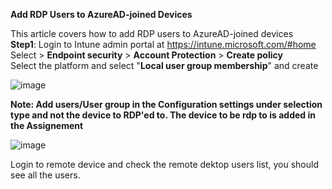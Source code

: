 **Add RDP Users to AzureAD-joined Devices**</br>

This article covers how to add RDP users to AzureAD-joined devices</br>
**Step1**: Login to Intune admin portal at https://intune.microsoft.com/#home</br>
Select > **Endpoint security** > **Account Protection** > **Create policy**</br>
Select the platform and select "**Local user group membership**" and create</br>

![image](https://github.com/user-attachments/assets/4d49ea1b-e969-4524-aa83-275677c66712)

**Note: Add users/User group in the Configuration settings under selection type and not the device to RDP'ed to. The device to be rdp to is added in the Assignement**</br>

![image](https://github.com/user-attachments/assets/2992a835-4db2-4bb5-b7f1-d4374ba9d0d9)

Login to remote device and check the remote dektop users list, you should see all the users.
